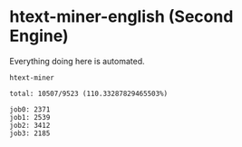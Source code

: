 # htext-miner-english (Second Engine)

Everything doing here is automated.

```
htext-miner

total: 10507/9523 (110.33287829465503%)

job0: 2371
job1: 2539
job2: 3412
job3: 2185
```